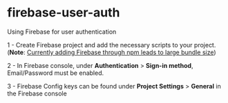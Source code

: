 # firebase-user-auth
Using Firebase for user authentication

1 - Create Firebase project and add the necessary scripts to your project.<br/>
(<b>Note</b>: [Currently adding Firebase through npm leads to large bundle size](https://github.com/firebase/firebase-js-sdk/issues/332))

2 - In Firebase console, under <b>Authentication</b> > <b>Sign-in method</b>, Email/Password must be enabled.

3 - Firebase Config keys can be found under <b>Project Settings</b> > <b>General</b> in the Firebase console
